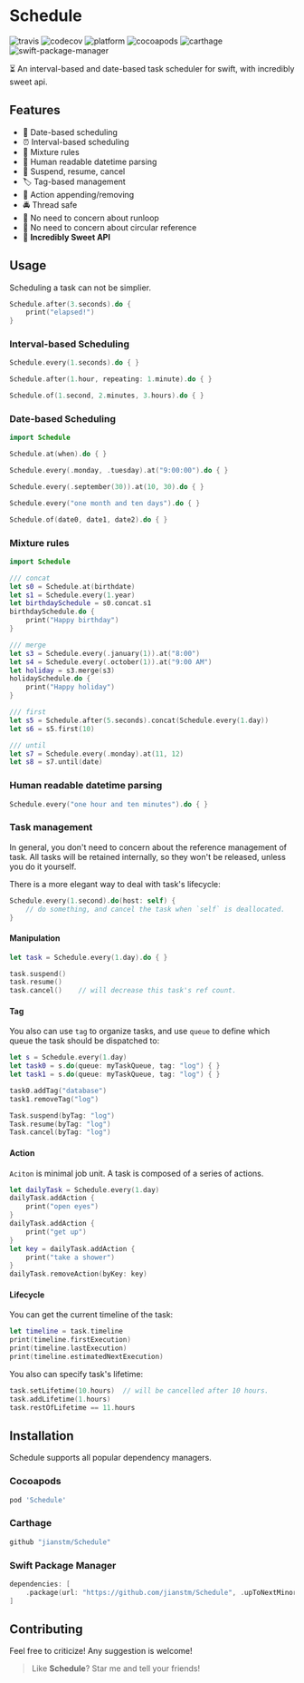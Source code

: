 # Schedule

![travis](https://img.shields.io/travis/jianstm/Schedule.svg)
![codecov](https://img.shields.io/codecov/c/github/jianstm/schedule.svg)
![platform](https://img.shields.io/badge/platforms-iOS%20%7C%20macOS%20%7C%20tvOS%20%7C%20watchOS-333333.svg)
![cocoapods](https://img.shields.io/cocoapods/v/Schedule.svg)
![carthage](https://img.shields.io/badge/Carthage-compatible-brightgreen.svg)
![swift-package-manager](https://img.shields.io/badge/Swift%20Package%20Manager-compatible-brightgreen.svg)

⏳ An interval-based and date-based task scheduler for swift, with incredibly sweet api.

## Features

- 📆 Date-based scheduling
- ⏰ Interval-based scheduling
- 🌈 Mixture rules
- 📝 Human readable datetime parsing
- 🚦 Suspend, resume, cancel
- 🏷 Tag-based management
- 🍰 Action appending/removing
- 🚔 Thread safe
- 🍻 No need to concern about runloop
- 👻 No need to concern about circular reference
- 🍭 **Incredibly Sweet API**


## Usage

Scheduling a task can not be simplier.

```swift
Schedule.after(3.seconds).do {
	print("elapsed!")
}
```

### Interval-based Scheduling

```swift
Schedule.every(1.seconds).do { }

Schedule.after(1.hour, repeating: 1.minute).do { }

Schedule.of(1.second, 2.minutes, 3.hours).do { }
```


### Date-based Scheduling

```swift
import Schedule

Schedule.at(when).do { }

Schedule.every(.monday, .tuesday).at("9:00:00").do { }

Schedule.every(.september(30)).at(10, 30).do { }

Schedule.every("one month and ten days").do { }

Schedule.of(date0, date1, date2).do { }
```


### Mixture rules

```swift
import Schedule

/// concat
let s0 = Schedule.at(birthdate)
let s1 = Schedule.every(1.year)
let birthdaySchedule = s0.concat.s1
birthdaySchedule.do { 
    print("Happy birthday")
}

/// merge
let s3 = Schedule.every(.january(1)).at("8:00")
let s4 = Schedule.every(.october(1)).at("9:00 AM")
let holiday = s3.merge(s3)
holidaySchedule.do {
    print("Happy holiday")
}

/// first
let s5 = Schedule.after(5.seconds).concat(Schedule.every(1.day))
let s6 = s5.first(10)

/// until
let s7 = Schedule.every(.monday).at(11, 12)
let s8 = s7.until(date)
```

### Human readable datetime parsing

```swift
Schedule.every("one hour and ten minutes").do { }
```

### Task management

In general, you don't need to concern about the reference management of task. All tasks will be retained internally, so they won't be released, unless you do it yourself.

There is a more elegant way to deal with task's lifecycle:

```swift
Schedule.every(1.second).do(host: self) {
    // do something, and cancel the task when `self` is deallocated.
}
```

#### Manipulation

```swift
let task = Schedule.every(1.day).do { }

task.suspend()
task.resume()
task.cancel()    // will decrease this task's ref count.
```

#### Tag

You also can use `tag` to organize tasks, and use `queue` to define which queue the task should be dispatched to:

```swift
let s = Schedule.every(1.day)
let task0 = s.do(queue: myTaskQueue, tag: "log") { }
let task1 = s.do(queue: myTaskQueue, tag: "log") { }

task0.addTag("database")
task1.removeTag("log")

Task.suspend(byTag: "log")
Task.resume(byTag: "log")
Task.cancel(byTag: "log")
```

#### Action

`Aciton` is minimal job unit. A task is composed of a series of actions. 

```swift
let dailyTask = Schedule.every(1.day)
dailyTask.addAction {
	print("open eyes")
}
dailyTask.addAction {
	print("get up")
}
let key = dailyTask.addAction {
	print("take a shower")
}
dailyTask.removeAction(byKey: key)
```

#### Lifecycle

You can get the current timeline of the task:

```swift
let timeline = task.timeline
print(timeline.firstExecution)
print(timeline.lastExecution)
print(timeline.estimatedNextExecution)
```

You also can specify task's lifetime:

```swift
task.setLifetime(10.hours)  // will be cancelled after 10 hours.
task.addLifetime(1.hours)
task.restOfLifetime == 11.hours
```

## Installation

Schedule supports all popular dependency managers.

### Cocoapods

```ruby
pod 'Schedule'
```

### Carthage

```swift
github "jianstm/Schedule"
```

### Swift Package Manager

```swift
dependencies: [
    .package(url: "https://github.com/jianstm/Schedule", .upToNextMinor("0.0.0"))
]
```

## Contributing

Feel free to criticize! Any suggestion is welcome!

> Like **Schedule**? Star me and tell your friends!
